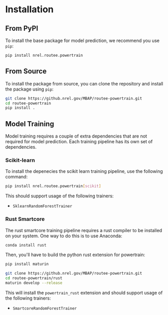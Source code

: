 # Installation

## From PyPI 

To install the base package for model prediction, we recommend you use `pip`:

```bash
pip install nrel.routee.powertrain
```

## From Source

To install the package from source, you can clone the repository and install the package using `pip`:

```bash
git clone https://github.nrel.gov/MBAP/routee-powertrain.git
cd routee-powertrain
pip install .
```

## Model Training

Model training requires a couple of extra dependencies that are not required for model prediction.
Each training pipeline has its own set of dependencies.

### Scikit-learn

To install the depenecies the scikit learn training pipeline, use the following command:

```bash
pip install nrel.routee.powertrain[scikit]
```

This should support usage of the following trainers:

- `SklearnRandomForestTrainer`

### Rust Smartcore

The rust smartcore training pipeline requires a rust compiler to be installed on your system.
One way to do this is to use Anaconda:

```bash
conda install rust
```

Then, you'll have to build the python rust extension for powertrain:

```bash
pip install maturin

git clone https://github.nrel.gov/MBAP/routee-powertrain.git
cd routee-powertrain/rust
maturin develop --release
```

This will install the `powertrain_rust` extension and should support usage of the following trainers:

- `SmartcoreRandomForestTrainer`
